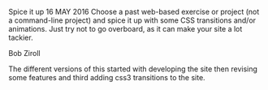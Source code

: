 Spice it up
16 MAY 2016
Choose a past web-based exercise or project (not a command-line project) and spice it up with some CSS transitions and/or animations. Just try not to go overboard, as it can make your site a lot tackier.

Bob Ziroll

The different versions of this started with developing the site then revising some features and third adding css3 transitions to the site.
